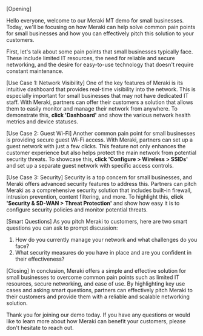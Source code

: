 [Opening]

Hello everyone, welcome to our Meraki MT demo for small businesses. Today, we'll be focusing on how Meraki can help solve common pain points for small businesses and how you can effectively pitch this solution to your customers.

First, let's talk about some pain points that small businesses typically face. These include limited IT resources, the need for reliable and secure networking, and the desire for easy-to-use technology that doesn't require constant maintenance.

[Use Case 1: Network Visibility]
One of the key features of Meraki is its intuitive dashboard that provides real-time visibility into the network. This is especially important for small businesses that may not have dedicated IT staff. With Meraki, partners can offer their customers a solution that allows them to easily monitor and manage their network from anywhere. To demonstrate this, **click 'Dashboard'** and show the various network health metrics and device statuses.

[Use Case 2: Guest Wi-Fi]
Another common pain point for small businesses is providing secure guest Wi-Fi access. With Meraki, partners can set up a guest network with just a few clicks. This feature not only enhances the customer experience but also helps protect the main network from potential security threats. To showcase this, **click 'Configure > Wireless > SSIDs'** and set up a separate guest network with specific access controls.

[Use Case 3: Security]
Security is a top concern for small businesses, and Meraki offers advanced security features to address this. Partners can pitch Meraki as a comprehensive security solution that includes built-in firewall, intrusion prevention, content filtering, and more. To highlight this, **click 'Security & SD-WAN > Threat Protection'** and show how easy it is to configure security policies and monitor potential threats.

[Smart Questions]
As you pitch Meraki to customers, here are two smart questions you can ask to prompt discussion:
1. How do you currently manage your network and what challenges do you face?
2. What security measures do you have in place and are you confident in their effectiveness?

[Closing]
In conclusion, Meraki offers a simple and effective solution for small businesses to overcome common pain points such as limited IT resources, secure networking, and ease of use. By highlighting key use cases and asking smart questions, partners can effectively pitch Meraki to their customers and provide them with a reliable and scalable networking solution.

Thank you for joining our demo today. If you have any questions or would like to learn more about how Meraki can benefit your customers, please don't hesitate to reach out.